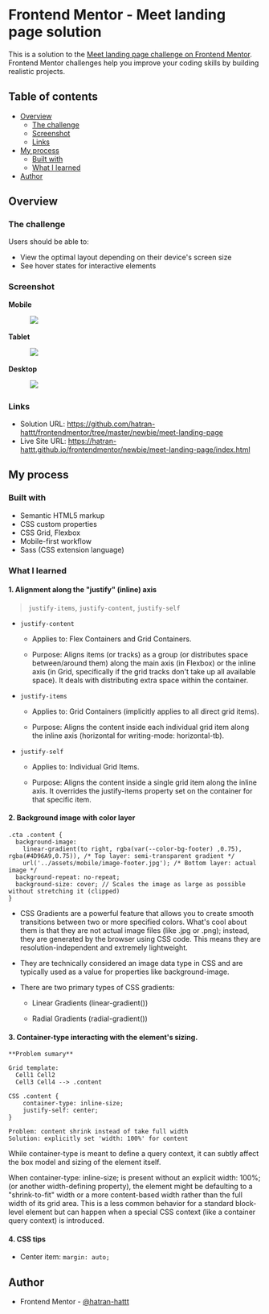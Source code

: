 # Frontend Mentor - Meet landing page solution

This is a solution to the [Meet landing page challenge on Frontend Mentor](https://www.frontendmentor.io/challenges/meet-landing-page-rbTDS6OUR). Frontend Mentor challenges help you improve your coding skills by building realistic projects.

## Table of contents

- [Overview](#overview)
  - [The challenge](#the-challenge)
  - [Screenshot](#screenshot)
  - [Links](#links)
- [My process](#my-process)
  - [Built with](#built-with)
  - [What I learned](#what-i-learned)
- [Author](#author)

## Overview

### The challenge

Users should be able to:

- View the optimal layout depending on their device's screen size
- See hover states for interactive elements

### Screenshot

**Mobile**

&nbsp;&nbsp;&nbsp;&nbsp;&nbsp;&nbsp;&nbsp;&nbsp;&nbsp;&nbsp;
![](./screenshot-mobile.png)

**Tablet**

&nbsp;&nbsp;&nbsp;&nbsp;&nbsp;&nbsp;&nbsp;&nbsp;&nbsp;&nbsp;
![](./screenshot-tablet.png)

**Desktop**

&nbsp;&nbsp;&nbsp;&nbsp;&nbsp;&nbsp;&nbsp;&nbsp;&nbsp;&nbsp;
![](./screenshot-desktop.png)

### Links

- Solution URL: https://github.com/hatran-hattt/frontendmentor/tree/master/newbie/meet-landing-page
- Live Site URL: https://hatran-hattt.github.io/frontendmentor/newbie/meet-landing-page/index.html

## My process

### Built with

- Semantic HTML5 markup
- CSS custom properties
- CSS Grid, Flexbox
- Mobile-first workflow
- Sass (CSS extension language)

### What I learned

#### 1. Alignment along the "justify" (inline) axis

> `justify-items`, `justify-content`, `justify-self`

- `justify-content`

  - Applies to: Flex Containers and Grid Containers.

  - Purpose: Aligns items (or tracks) as a group (or distributes space between/around them) along the main axis (in Flexbox) or the inline axis (in Grid, specifically if the grid tracks don't take up all available space). It deals with distributing extra space within the container.

- `justify-items`

  - Applies to: Grid Containers (implicitly applies to all direct grid items).

  - Purpose: Aligns the content inside each individual grid item along the inline axis (horizontal for writing-mode: horizontal-tb).

- `justify-self`

  - Applies to: Individual Grid Items.

  - Purpose: Aligns the content inside a single grid item along the inline axis. It overrides the justify-items property set on the container for that specific item.

#### 2. Background image with color layer

```
.cta .content {
  background-image:
    linear-gradient(to right, rgba(var(--color-bg-footer) ,0.75), rgba(#4D96A9,0.75)), /* Top layer: semi-transparent gradient */
    url('../assets/mobile/image-footer.jpg'); /* Bottom layer: actual image */
  background-repeat: no-repeat;
  background-size: cover; // Scales the image as large as possible without stretching it (clipped)
}
```

- CSS Gradients are a powerful feature that allows you to create smooth transitions between two or more specified colors. What's cool about them is that they are not actual image files (like .jpg or .png); instead, they are generated by the browser using CSS code. This means they are resolution-independent and extremely lightweight.

- They are technically considered an image data type in CSS and are typically used as a value for properties like background-image.

- There are two primary types of CSS gradients:

  - Linear Gradients (linear-gradient())

  - Radial Gradients (radial-gradient())

#### 3. Container-type interacting with the element's sizing.

```
**Problem sumary**

Grid template:
  Cell1 Cell2
  Cell3 Cell4 --> .content

CSS .content {
    container-type: inline-size;
    justify-self: center;
}

Problem: content shrink instead of take full width
Solution: explicitly set 'width: 100%' for content
```

While container-type is meant to define a query context, it can subtly affect the box model and sizing of the element itself.

When container-type: inline-size; is present without an explicit width: 100%; (or another width-defining property), the element might be defaulting to a "shrink-to-fit" width or a more content-based width rather than the full width of its grid area. This is a less common behavior for a standard block-level element but can happen when a special CSS context (like a container query context) is introduced.

#### 4. CSS tips

- Center item: `margin: auto;`

## Author

- Frontend Mentor - [@hatran-hattt](https://www.frontendmentor.io/profile/hatran-hattt)
